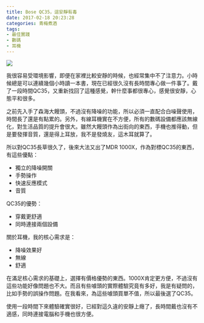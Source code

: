 ```yaml
---
title: Bose QC35，這安靜有毒
date: 2017-02-18 20:23:28
categories: 青梅煮酒
tags:
- 最佳實踐
- 數碼
- 耳機
---
```


![](https://ws2.sinaimg.cn/large/006tNbRwly1fwvwyum8eyj31kw11y1kx.jpg)

我很容易受環境影響，即便在家裡比較安靜的時候，也經常集中不了注意力。小時候總是可以連續幾個小時讀一本書，現在已經很久沒有長時間專心做一件事了。戴了一段時間QC35，又重新找回了這種感覺，幹什麼事都很專心，感覺很安靜，心態平和很多。

之前先入手了森海大饅頭，不過沒有降噪的功能，所以必須一直配合白噪聲使用，時間長了還是有點累的。另外，有線耳機實在不方便，所有的數碼設備都應該無線化，對生活品質的提升會很大。雖然大饅頭作為出街向的東西，手機也推得動，但是要發揮音質，還是得上耳放，我不是發燒友，這木耳就算了。

所以對QC35長草很久了，後來大法又出了MDR 1000X，作為對標QC35的東西，有這些優點：

* 獨立的降噪開關
* 手勢操作
* 快速反應模式
* 音質

QC35的優勢：

* 穿戴更舒適
* 同時連接兩個設備

關於耳機，我的核心需求是：

* 降噪效果好
* 無線
* 舒適

在滿足核心需求的基礎上，選擇有價格優勢的東西。1000X肯定更方便，不過沒有這些功能好像問題也不大。而且有些噱頭的實際體驗究竟有多好，我是有疑問的，比如手勢的誤操作問題。在我看來，為這些噱頭買單不值，所以最後選了QC35。

使用一段時間下來體驗確實很好，已經對這久違的安靜上癮了，長時間戴也沒有不適感，同時連接電腦和手機也很方便。
